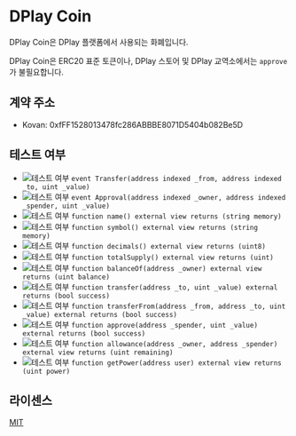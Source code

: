 # DPlay Coin
DPlay Coin은 DPlay 플랫폼에서 사용되는 화폐입니다.

DPlay Coin은 ERC20 표준 토큰이나, DPlay 스토어 및 DPlay 교역소에서는 `approve`가 불필요합니다.

## 계약 주소
- Kovan: 0xfFF1528013478fc286ABBBE8071D5404b082Be5D

## 테스트 여부
- ![테스트 여부](https://img.shields.io/badge/테스트%20여부-yes-brightgreen.svg) `event Transfer(address indexed _from, address indexed _to, uint _value)`
- ![테스트 여부](https://img.shields.io/badge/테스트%20여부-yes-brightgreen.svg) `event Approval(address indexed _owner, address indexed _spender, uint _value)`
- ![테스트 여부](https://img.shields.io/badge/테스트%20여부-yes-brightgreen.svg) `function name() external view returns (string memory)`
- ![테스트 여부](https://img.shields.io/badge/테스트%20여부-yes-brightgreen.svg) `function symbol() external view returns (string memory)`
- ![테스트 여부](https://img.shields.io/badge/테스트%20여부-yes-brightgreen.svg) `function decimals() external view returns (uint8)`
- ![테스트 여부](https://img.shields.io/badge/테스트%20여부-yes-brightgreen.svg) `function totalSupply() external view returns (uint)`
- ![테스트 여부](https://img.shields.io/badge/테스트%20여부-yes-brightgreen.svg) `function balanceOf(address _owner) external view returns (uint balance)`
- ![테스트 여부](https://img.shields.io/badge/테스트%20여부-yes-brightgreen.svg) `function transfer(address _to, uint _value) external returns (bool success)`
- ![테스트 여부](https://img.shields.io/badge/테스트%20여부-yes-brightgreen.svg) `function transferFrom(address _from, address _to, uint _value) external returns (bool success)`
- ![테스트 여부](https://img.shields.io/badge/테스트%20여부-yes-brightgreen.svg) `function approve(address _spender, uint _value) external returns (bool success)`
- ![테스트 여부](https://img.shields.io/badge/테스트%20여부-yes-brightgreen.svg) `function allowance(address _owner, address _spender) external view returns (uint remaining)`
- ![테스트 여부](https://img.shields.io/badge/테스트%20여부-yes-brightgreen.svg) `function getPower(address user) external view returns (uint power)`

## 라이센스
[MIT](LICENSE)